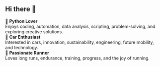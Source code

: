 ## Hi there 👋

<!--
**cioldnag/cioldnag** is a ✨ _special_ ✨ repository because its `README.md` (this file) appears on your GitHub profile.

Here are some ideas to get you started:

- 🔭 I’m currently working on ...
- 🌱 I’m currently learning ...
- 👯 I’m looking to collaborate on ...
- 🤔 I’m looking for help with ...
- 💬 Ask me about ...
- 📫 How to reach me: ...
- 😄 Pronouns: ...
- ⚡ Fun fact: ...
-->

🐍 **Python Lover**  
Enjoys coding, automation, data analysis, scripting, problem-solving, and exploring creative solutions.  
🚗 **Car Enthusiast**  
Interested in cars, innovation, sustainability, engineering, future mobility, and technology.  
🏃 **Passionate Runner**  
Loves long runs, endurance, training, progress, and the joy of running.  
